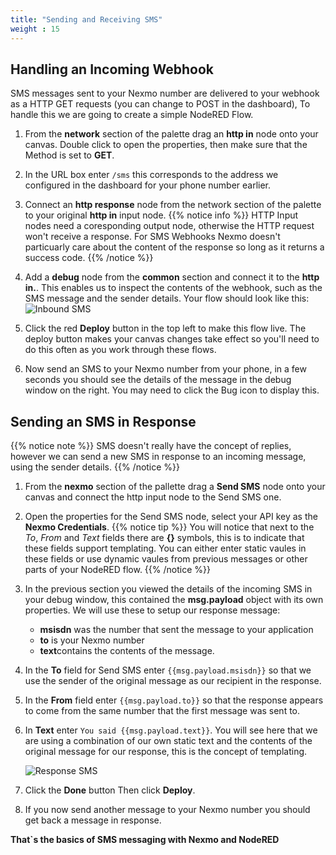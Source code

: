 ```yaml
---
title: "Sending and Receiving SMS"
weight : 15
---
```


## Handling an Incoming Webhook

SMS messages sent to your Nexmo number are delivered to your webhook as a HTTP GET requests (you can change to POST in the dashboard), To handle this we are going to create a simple NodeRED Flow.

1. From the **network** section of the palette drag an **http in** node onto your canvas. Double click to open the properties, then make sure that the Method is set to **GET**.

2. In the URL box enter `/sms` this corresponds to the address we configured in the dashboard for your phone number earlier.

3. Connect an **http response** node from the network section of the palette to your original **http in** input node.
{{% notice info %}}
HTTP Input nodes need a coresponding output node, otherwise the HTTP request won't receive a response. For SMS Webhooks Nexmo doesn't particuarly care about the content of the response so long as it returns a success code.
{{% /notice  %}}

4. Add a **debug** node from the **common** section and connect it to the **http in.**. This enables us to inspect the contents of the webhook, such as the SMS message and the sender details. Your flow should look like this:
    ![Inbound SMS](/SMS_Webhook.png)

5. Click the red **Deploy** button in the top left to make this flow live. The deploy button makes your canvas changes take effect so you'll need to do this often as you work through these flows.

6. Now send an SMS to your Nexmo number from your phone, in a few seconds you should see the details of the message in the debug window on the right. You may need to click the Bug icon to display this.

## Sending an SMS in Response
{{% notice note %}}
SMS doesn't really have the concept of replies, however we can send a new SMS in response to an incoming message, using the sender details.
{{% /notice  %}}

1. From the **nexmo** section of the pallette drag a **Send SMS** node onto your canvas and connect the http input node to the Send SMS one.

2. Open the properties for the Send SMS node, select your API key as the **Nexmo Credentials**.
{{% notice tip %}}
 You will notice that next to the *To*, *From* and *Text* fields there are **{}** symbols, this is to indicate that these fields support templating. You can either enter static vaules in these fields or use dynamic vaules from previous messages or other parts of your NodeRED flow.
{{% /notice  %}}

4. In the previous section you viewed the details of the incoming SMS in your debug window, this contained the **msg.payload** object with its own properties. We will use these to setup our response message:
    - **msisdn** was the number that sent the message to your application
    - **to** is your Nexmo number
    - **text**contains the contents of the message.

5. In the **To** field for Send SMS enter ``{{msg.payload.msisdn}}`` so that we use the sender of the original message as our recipient in the response.

6. In the **From** field enter `{{msg.payload.to}}` so that the response appears to come from the same number that the first message was sent to.

7. In **Text** enter `You said {{msg.payload.text}}`. You will see here that we are using a combination of our own static text and the contents of the original message for our response, this is the concept of templating.

    ![Response SMS](/Response_SMS.png)

8. Click the **Done** button Then click **Deploy**.

9. If you now send another message to your Nexmo number you should get back a message in response.

**That`s the basics of SMS messaging with Nexmo and NodeRED**

